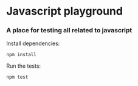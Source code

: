 # Javascript playground
### A place for testing all related to javascript

Install dependencies:
```
npm install
```

Run the tests:
```
npm test
```
